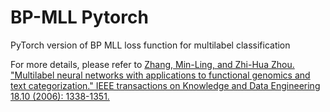 # BP-MLL Pytorch
 PyTorch version of BP MLL loss function for multilabel classification

For more details, please refer to [Zhang, Min-Ling, and Zhi-Hua Zhou. "Multilabel neural networks with applications to functional genomics and text categorization." IEEE transactions on Knowledge and Data Engineering 18.10 (2006): 1338-1351.](https://ieeexplore.ieee.org/document/1683770)
